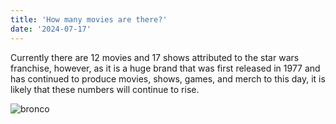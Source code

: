 ```yaml
---
title: 'How many movies are there?'
date: '2024-07-17'
---
```


Currently there are 12 movies and 17 shows attributed to the star wars franchise, however, as it is a huge brand that was first released in 1977 and has continued to produce movies, shows, games, and merch to this day, it is likely that these numbers will continue to rise.

![bronco](/images/Movies.jpeg)


